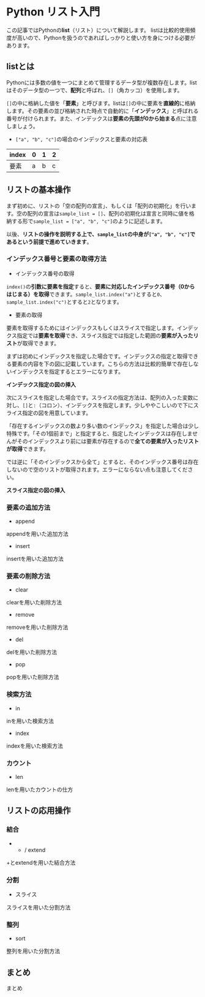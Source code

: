 # Python リスト入門

この記事ではPythonの**list**（リスト）について解説します。
listは比較的使用頻度が高いので、Pythonを扱うのであればしっかりと使い方を身につける必要があります。

## listとは

Pythonには多数の値を一つにまとめて管理するデータ型が複数存在します。listはそのデータ型の一つで、**配列**と呼ばれ、`[]`（角カッコ）を使用します。

`[]`の中に格納した値を「**要素**」と呼びます。listは`[]`の中に要素を**直線的**に格納します。その要素の並び格納された時点で自動的に「**インデックス**」と呼ばれる番号が付けられます。また、インデックスは**要素の先頭が0から始まる**点に注意しましょう。

- `["a", "b", "c"]`の場合のインデックスと要素の対応表

| index | 0 | 1 | 2 |
| --- | --- | --- | --- |
| 要素 | a | b | c |

## リストの基本操作

まず初めに、リストの「空の配列の宣言」、もしくは「配列の初期化」を行います。空の配列の宣言は`sample_list = []`、配列の初期化は宣言と同時に値を格納する形で`sample_list = ["a", "b", "c"]`のように記述します。

以後、**リストの操作を説明する上で、`sample_list`の中身が`["a", "b", "c"]`であるという前提で進めていきます**。

### インデックス番号と要素の取得方法

- インデックス番号の取得

`index()`の**引数に要素を指定**すると、**要素に対応したインデックス番号（0からはじまる）を取得**できます。`sample_list.index("a")`とすると`0`、`sample_list.index("c")`とすると`2`となります。

- 要素の取得

要素を取得するためにはインデックスもしくはスライスで指定します。インデックス指定では**要素を取得**でき、スライス指定では指定した範囲の**要素が入ったリスト**が取得できます。

まずは初めにインデックスを指定した場合です。インデックスの指定と取得できる要素の内容を下の図に記載しています。こちらの方法は比較的簡単で存在しないインデックスを指定するとエラーになります。

**インデックス指定の図の挿入**

次にスライスを指定した場合です。スライスの指定方法は、配列の入った変数に対し、`[]`と`:`（コロン）、インデックスを指定します。少しややこしいので下にスライス指定の図を用意しています。

「存在するインデックスの数より多い数のインデックス」を指定した場合は少し特殊です。「その1個前まで」と指定すると、指定したインデックスは存在しませんがそのインデックスより前には要素が存在するので**全ての要素が入ったリストが取得**できます。

では逆に「そのインデックスから全て」とすると、そのインデックス番号は存在しないので空のリストが取得されます。エラーにならない点も注意してください。

**スライス指定の図の挿入**

### 要素の追加方法

- append

appendを用いた追加方法

- insert

insertを用いた追加方法

### 要素の削除方法

- clear

clearを用いた削除方法

- remove

removeを用いた削除方法

- del

delを用いた削除方法

- pop

popを用いた削除方法

### 検索方法

- in

inを用いた検索方法

- index

indexを用いた検索方法

### カウント

- len

lenを用いたカウントの仕方

## リストの応用操作

### 結合

- + / extend

+とextendを用いた結合方法

### 分割

- スライス

スライスを用いた分割方法

### 整列

- sort

整列を用いた分割方法

## まとめ

まとめ
